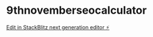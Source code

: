 # 9thnovemberseocalculator

[Edit in StackBlitz next generation editor ⚡️](https://stackblitz.com/~/github.com/juliangoldieseo/9thnovemberseocalculator)